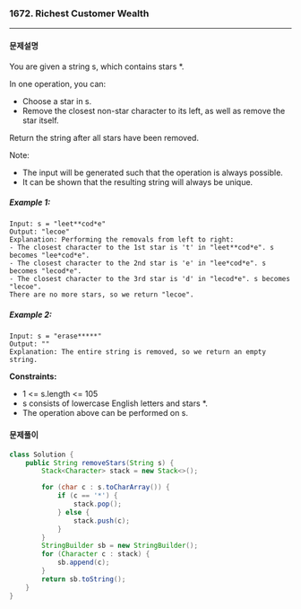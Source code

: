 ### 1672. Richest Customer Wealth

---

#### 문제설명

You are given a string s, which contains stars *.

In one operation, you can:

- Choose a star in s.
- Remove the closest non-star character to its left, as well as remove the star itself.

Return the string after all stars have been removed.

Note:

- The input will be generated such that the operation is always possible.
- It can be shown that the resulting string will always be unique.

##### Example 1:

```
Input: s = "leet**cod*e"
Output: "lecoe"
Explanation: Performing the removals from left to right:
- The closest character to the 1st star is 't' in "leet**cod*e". s becomes "lee*cod*e".
- The closest character to the 2nd star is 'e' in "lee*cod*e". s becomes "lecod*e".
- The closest character to the 3rd star is 'd' in "lecod*e". s becomes "lecoe".
There are no more stars, so we return "lecoe".
```

##### Example 2:

```
Input: s = "erase*****"
Output: ""
Explanation: The entire string is removed, so we return an empty string.
```


**Constraints:**

- 1 <= s.length <= 105
- s consists of lowercase English letters and stars *.
- The operation above can be performed on s.



#### 문제풀이

```java
class Solution {
    public String removeStars(String s) {
        Stack<Character> stack = new Stack<>();

        for (char c : s.toCharArray()) {
            if (c == '*') {
                stack.pop();
            } else {
                stack.push(c);
            }
        }
        StringBuilder sb = new StringBuilder();
        for (Character c : stack) {
            sb.append(c);
        }
        return sb.toString();
    }
}
```

